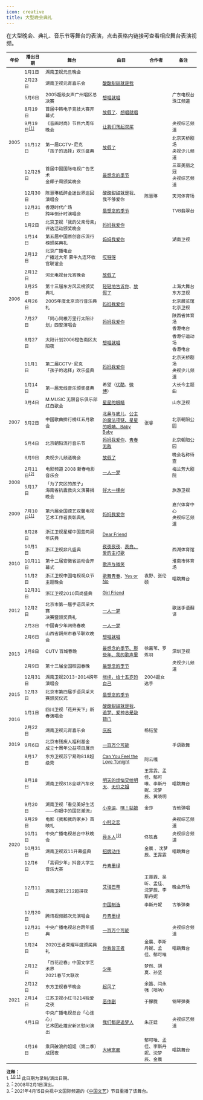 ```yaml
---
icon: creative
title: 大型晚会典礼
---
```


在大型晚会、典礼、音乐节等舞台的表演，点击表格内链接可查看相应舞台表演视频。

<table style="font-size:84%;">
<thead>
<tr>
    <th style="width:7%">年份</th>
    <th style="width:11%">播出日期</th>
    <th style="width:30%">舞台</th>
    <th style="width:22%">曲目</th>
    <th>合作者</th>
    <th style="width:14%">备注</th>
</tr>
</thead>
<tbody>
<tr>
    <td rowspan="9">2005</td>
    <td>1月1日</td>
    <td>湖南卫视元旦晚会</td>
    <td></td>
    <td></td>
    <td></td>
</tr>
<tr>
    <td>2月23日</td>
    <td>湖南卫视元宵喜乐会</td>
    <td><a href="https://www.bilibili.com/video/BV12y4y1y7p5" target="_blank" rel="noopener noreferrer">酸酸甜甜就是我</a></td>
    <td></td>
    <td></td>
</tr>
<tr>
    <td>5月6日</td>
    <td>2005超级女声广州唱区总决赛</td>
    <td><a href="https://www.bilibili.com/video/BV1rW411D7FB" target="_blank" rel="noopener noreferrer">想唱就唱</a></td>
    <td></td>
    <td>广东电视台<br/>珠江频道</td>
</tr>
<tr>
    <td>8月19日</td>
    <td>首届中韩电子竞技大赛开幕式</td>
    <td><a href="https://v.youku.com/v_show/id_XMTE2OTEyMzIw" target="_blank" rel="noopener noreferrer">放假了</a>、<a href="https://v.youku.com/v_show/id_XMTE2OTEyMDY4" target="_blank" rel="noopener noreferrer">想唱就唱</a></td>
    <td></td>
    <td></td>
</tr>
<tr>
    <td>9月19日<sup id="cite_ref-1-0"><a href="#cite_note-1-0">[1]</a></sup></td>
    <td>《音画时尚》节目六周年晚会</td>
    <td><a href="https://www.bilibili.com/video/BV1ex411B7Za" target="_blank" rel="noopener noreferrer">让我们荡起双桨</a></td>
    <td></td>
    <td>央视综艺频道</td>
</tr>
<tr>
    <td>11月12日</td>
    <td>第一届CCTV-尼克<br/>「孩子的选择」欢乐盛典</td>
    <td><a href="https://www.bilibili.com/video/BV1gU4y1b7qr" target="_blank" rel="noopener noreferrer">放假了</a></td>
    <td></td>
    <td>北京天桥剧场<br/>央视少儿频道</td>
</tr>
<tr>
    <td>12月25日</td>
    <td>首届中国国际电视广告艺术<br/>金椰子周颁奖晚会</td>
    <td><a href="https://www.bilibili.com/video/BV1xA411v7X6" target="_blank" rel="noopener noreferrer">最想念的季节</a></td>
    <td></td>
    <td>三亚美丽之冠<br/>央视综艺频道</td>
</tr>
<tr>
    <td>12月30日</td>
    <td>陈慧琳纸醉金迷世界巡回演唱会</td>
    <td>酸酸甜甜就是我、我不够爱你</td>
    <td>陈慧琳</td>
    <td>天河体育场</td>
</tr>
<tr>
    <td>12月31日</td>
    <td>香港时代广场<br/>跨年倒计时演唱会</td>
    <td><a href="https://v.youku.com/v_show/id_XMTE1NTI0NjM2" target="_blank" rel="noopener noreferrer">最想念的季节</a></td>
    <td></td>
    <td>TVB翡翠台</td>
</tr>
<tr>
    <td rowspan="9">2006</td>
    <td>1月2日</td>
    <td>北京卫视「我的父亲母亲」评选活动颁奖晚会</td>
    <td><a href="https://v.youku.com/v_show/id_XMTE2NzkyMTU2" target="_blank" rel="noopener noreferrer">妈妈我爱你</a></td>
    <td></td>
    <td></td>
</tr>
<tr>
    <td>1月14日</td>
    <td>第五届中国原创音乐流行榜颁奖典礼</td>
    <td><a href="https://www.bilibili.com/video/BV1mA411n7uq" target="_blank" rel="noopener noreferrer">妈妈我爱你</a></td>
    <td></td>
    <td>湖南卫视</td>
</tr>
<tr>
    <td>2月12日</td>
    <td>北京广播电台<br/>广播过大年 蒙牛九连环收官联谊会</td>
    <td><a href="https://v.youku.com/v_show/id_XMTE2MzA5Mzk2" target="_blank" rel="noopener noreferrer">哎呀呀</a></td>
    <td></td>
    <td></td>
</tr>
<tr>
    <td>2月12日</td>
    <td>河北电视台元宵晚会</td>
    <td><a href="https://v.youku.com/v_show/id_XNDkxNDE0NA" target="_blank" rel="noopener noreferrer">放假了</a></td>
    <td></td>
    <td></td>
</tr>
<tr>
    <td>3月25日</td>
    <td>第十三届东方风云榜颁奖典礼</td>
    <td><a href="https://v.youku.com/v_show/id_XMjgzNDU5NzA4" target="_blank" rel="noopener noreferrer">轻轻地告诉你</a>、<a href="https://www.bilibili.com/video/BV1W5411h7Mw" target="_blank" rel="noopener noreferrer">放假了</a></td>
    <td></td>
    <td>上海大舞台<br/>东方卫视</td>
</tr>
<tr>
    <td>4月26日</td>
    <td>2005年度北京流行音乐典礼</td>
    <td><a href="https://www.bilibili.com/video/BV1Up4y1e7XK" target="_blank" rel="noopener noreferrer">妈妈我爱你</a></td>
    <td></td>
    <td>北京展览馆<br/>北京卫视</td>
</tr>
<tr>
    <td>7月27日</td>
    <td>「同心同根万里行太阳计划」西安演唱会</td>
    <td><a href="https://www.bilibili.com/video/BV1w4411w7fS" target="_blank" rel="noopener noreferrer">妈妈我爱你</a></td>
    <td></td>
    <td>陕西省体育场<br/>香港电台</td>
</tr>
<tr>
    <td>8月27日</td>
    <td>太阳计划2006橙色南区太阳夜</td>
    <td><a href="https://v.youku.com/v_show/id_XMTE1NTIwOTk2" target="_blank" rel="noopener noreferrer">想唱就唱</a></td>
    <td></td>
    <td>香港仔运动场<br/>香港电台</td>
</tr>
<tr>
    <td>11月1日</td>
    <td>第二届CCTV-尼克<br/>「孩子的选择」欢乐盛典</td>
    <td><a href="https://www.bilibili.com/video/BV1gU4y1b7qr" target="_blank" rel="noopener noreferrer">妈妈我爱你</a></td>
    <td></td>
    <td>北京天桥剧场<br/>央视少儿频道</td>
</tr>
<tr>
    <td rowspan="5">2007</td>
    <td>1月14日</td>
    <td>第一届无线音乐颁奖盛典</td>
    <td>希望（<a href="https://v.youku.com/v_show/id_XNTI5NTE1Ng" target="_blank" rel="noopener noreferrer">优酷</a>、<a href="https://weibo.com/7476304007/JdaoJq2Ak" target="_blank" rel="noopener noreferrer">微博</a>）</td>
    <td></td>
    <td>大长今主题曲</td>
</tr>
<tr>
    <td>3月4日</td>
    <td>M.MUSIC 无限音乐俱乐部红白歌会</td>
    <td><a href="https://v.youku.com/v_show/id_XMTE1NTI4MTI4" target="_blank" rel="noopener noreferrer">星星的眼睛</a></td>
    <td></td>
    <td>山东卫视</td>
</tr>
<tr>
    <td>5月2日</td>
    <td>中国歌曲排行榜红五月歌会</td>
    <td><a href="https://www.bilibili.com/video/BV1qb411N7VR" target="_blank" rel="noopener noreferrer">北鼻与底儿</a>、<a href="https://v.youku.com/v_show/id_XMTE2MDgxNjEy" target="_blank" rel="noopener noreferrer">公主的魔法项链、星星的眼睛、Baby Baby</a></td>
    <td>张睿</td>
    <td>北京朝阳公园</td>
</tr>
<tr>
    <td>5月4日</td>
    <td>北京朝阳流行音乐节</td>
    <td><a href="https://v.youku.com/v_show/id_XMjc4MzQzNjQ0" target="_blank" rel="noopener noreferrer">妈妈我爱你</a>、<a href="https://v.youku.com/v_show/id_XMjc4MzMzNDI4" target="_blank" rel="noopener noreferrer">青春无敌</a></td>
    <td></td>
    <td>北京朝阳公园</td>
</tr>
<tr>
    <td>6月9日</td>
    <td>央视少儿频道晚会</td>
    <td><a href="https://v.youku.com/v_show/id_XMTE1MjYwMzAw" target="_blank" rel="noopener noreferrer">放假了</a></td>
    <td></td>
    <td>晚会名称待查</td>
</tr>
<tr>
    <td rowspan="2">2008</td>
    <td>2月11日<sup id="cite_ref-2"><a href="#cite_note-2">[2]</a></sup></td>
    <td>电影频道 2008 新春电影音乐会</td>
    <td><a href="https://v.youku.com/v_show/id_XMTA2MDI4NDAw" target="_blank" rel="noopener noreferrer">一人一梦</a></td>
    <td></td>
    <td>梅兰芳大剧院</td>
</tr>
<tr>
    <td>5月17日</td>
    <td>「为了灾区的孩子」<br/>海南省抗震救灾义演募捐晚会</td>
    <td><a href="https://v.youku.com/v_show/id_XMTEwMjA0NDU2" target="_blank" rel="noopener noreferrer">好大一棵树</a></td>
    <td></td>
    <td>旅游卫视</td>
</tr>
<tr>
    <td>2009</td>
    <td>7月10日<sup id="cite_ref-1-1"><a href="#cite_note-1-1">[1]</a></sup></td>
    <td>第六届全国德艺双馨电视艺术工作者表彰典礼</td>
    <td><a href="https://www.youtube.com/watch?v=-vTLR4g5iDc" target="_blank" rel="noopener noreferrer">妈妈我爱你</a></td>
    <td></td>
    <td>嘉兴体育中心<br/>央视综艺频道</td>
</tr>
<tr>
    <td rowspan="5">2010</td>
    <td>8月28日</td>
    <td>浙江卫视星耀中国蓝两周年庆典</td>
    <td><a href="https://v.youku.com/v_show/id_XMjAxOTY4ODY4" target="_blank" rel="noopener noreferrer">Dear Friend</a></td>
    <td></td>
    <td></td>
</tr>
<tr>
    <td>10月1日</td>
    <td>浙江卫视非凡盛典</td>
    <td><a href="https://www.bilibili.com/video/BV1wb411M7mz" target="_blank" rel="noopener noreferrer">夜夜夜夜</a>、<a href="https://www.bilibili.com/video/BV1wJ411w7K9" target="_blank" rel="noopener noreferrer">表白、爱的主打歌</a></td>
    <td></td>
    <td>西湖体育馆</td>
</tr>
<tr>
    <td>10月11日</td>
    <td>第十二届安徽省运动会开幕式</td>
    <td><a href="https://v.youku.com/v_show/id_XMjE4OTc1NjI4" target="_blank" rel="noopener noreferrer">歌声与微笑</a></td>
    <td></td>
    <td>淮南市体育场</td>
</tr>
<tr>
    <td>11月2日</td>
    <td>浙江卫视中国电视观众节主题晚会</td>
    <td><a href="https://www.bilibili.com/video/BV1aJ411w7nt" target="_blank" rel="noopener noreferrer">歌舞青春</a>、<a href="https://www.bilibili.com/video/BV1aJ411c7oq" target="_blank" rel="noopener noreferrer">Yes or No</a></td>
    <td>袁野、张伦硕</td>
    <td>唱跳舞台</td>
</tr>
<tr>
    <td>12月31日</td>
    <td>浙江卫视2010风尚盛典</td>
    <td><a href="https://v.youku.com/v_show/id_XMjMzNjUzMzAw" target="_blank" rel="noopener noreferrer">Girl Friend</a></td>
    <td></td>
    <td></td>
</tr>
<tr>
    <td>2012</td>
    <td>12月2日</td>
    <td>北京市第一届手语风采大赛<br/>决赛暨颁奖典礼</td>
    <td><a href="https://weibo.com/1855918800/KkyK4lDdc" target="_blank" rel="noopener noreferrer">一人一梦</a></td>
    <td></td>
    <td>歌迷手语翻译</td>
</tr>
<tr>
    <td rowspan="5">2013</td>
    <td>2月3日</td>
    <td>中国青少年网络春晚</td>
    <td><a href="https://www.bilibili.com/video/BV1B54y1r7Jc" target="_blank" rel="noopener noreferrer">一人一梦</a></td>
    <td></td>
    <td></td>
</tr>
<tr>
    <td>2月6日</td>
    <td>山西省朔州市春节联欢晚会</td>
    <td><a href="https://www.bilibili.com/video/BV1Yi4y1T7R6" target="_blank" rel="noopener noreferrer">想唱就唱</a></td>
    <td></td>
    <td></td>
</tr>
<tr>
    <td>2月8日</td>
    <td>CUTV 百城春晚</td>
    <td><a href="https://www.bilibili.com/video/BV1es411d7Gf" target="_blank" rel="noopener noreferrer">最想念的季节、那些年、我的歌声里</a></td>
    <td>徐嘉苇、罗炼羽</td>
    <td>深圳卫视</td>
</tr>
<tr>
    <td>2月9日</td>
    <td>第十三届全国校园春晚</td>
    <td><a href="https://www.bilibili.com/video/BV15y4y1e7Zk" target="_blank" rel="noopener noreferrer">最想念的季节</a></td>
    <td></td>
    <td>央视少儿频道</td>
</tr>
<tr>
    <td>12月31日</td>
    <td>湖南卫视2013-2014跨年演唱会</td>
    <td><a href="https://www.bilibili.com/video/BV1mV411m72S" target="_blank" rel="noopener noreferrer">继续，给十五岁的自己</a></td>
    <td>2004超女选手</td>
    <td></td>
</tr>
<tr>
    <td>2015</td>
    <td>12月3日</td>
    <td>北京市第四届手语风采大赛颁奖仪式</td>
    <td><a href="https://weibo.com/2694358341/D6IPUa7e1" target="_blank" rel="noopener noreferrer">最想念的季节</a></td>
    <td></td>
    <td></td>
</tr>
<tr>
    <td rowspan="2">2016</td>
    <td>1月1日</td>
    <td>四川卫视「花开天下」新春演唱会</td>
    <td><a href="https://www.bilibili.com/video/BV1G4411s7Ui" target="_blank" rel="noopener noreferrer">酸酸甜甜就是我</a>、<a href="https://www.bilibili.com/video/BV1ny4y1p7Tz" target="_blank" rel="noopener noreferrer">追梦、爱神总是敲错门</a></td>
    <td></td>
    <td></td>
</tr>
<tr>
    <td>2月22日</td>
    <td>湖南卫视元宵喜乐会</td>
    <td><a href="https://www.bilibili.com/video/BV1bK4y1S7vg" target="_blank" rel="noopener noreferrer">庆祝</a></td>
    <td>杨钰莹</td>
    <td></td>
</tr>
<tr>
    <td>2019</td>
    <td>9月6日</td>
    <td>北京市残疾人福利基金<br/>成立十周年公益项目展示</td>
    <td><a href="https://www.bilibili.com/video/BV167411d73Z" target="_blank" rel="noopener noreferrer">一百万个可能</a></td>
    <td></td>
    <td>手语歌舞</td>
</tr>
<tr>
    <td rowspan="11">2020</td>
    <td>8月17日</td>
    <td>东方卫视苏宁易购818超级秀</td>
    <td><a href="https://www.bilibili.com/video/BV1H5411h7TC" target="_blank" rel="noopener noreferrer">Can You Feel the Love Tonight</a></td>
    <td>阿云嘎</td>
    <td></td>
</tr>
<tr>
    <td>8月18日</td>
    <td>湖南卫视818全球汽车夜</td>
    <td><a href="https://v.qq.com/x/page/w313885qfjx.html" target="_blank" rel="noopener noreferrer">明天的烦恼交给明天</a>、<a href="https://www.bilibili.com/video/BV16D4y127ue" target="_blank" rel="noopener noreferrer">无价之姐</a></td>
    <td>王霏霏、孟佳、郁可唯、李斯丹妮、沈梦辰、黄晓明</td>
    <td>唱跳舞台</td>
</tr>
<tr>
    <td>9月20日</td>
    <td>湖南卫视「看见美好生活——你眼中的国货潮流」</td>
    <td><a href="https://www.bilibili.com/video/BV1mi4y177zq" target="_blank" rel="noopener noreferrer">小幸运</a>、<a href="https://www.bilibili.com/video/BV13t4y1q7nD" target="_blank" rel="noopener noreferrer">嘿！姑娘</a></td>
    <td>金莎</td>
    <td>吉他弹唱</td>
</tr>
<tr>
    <td>9月29日</td>
    <td>电影《我和我的家乡》首映礼</td>
    <td><a href="https://www.bilibili.com/video/BV1Nv411y792" target="_blank" rel="noopener noreferrer">小村之恋</a></td>
    <td></td>
    <td>央视综艺频道</td>
</tr>
<tr>
    <td>10月1日</td>
    <td>中央广播电视总台中秋晚会</td>
    <td><a href="https://www.bilibili.com/video/BV1f54y117y5" target="_blank" rel="noopener noreferrer">异乡人</a><sup id="cite_ref-3"><a href="#cite_note-3">[3]</a></sup></td>
    <td>佟铁鑫</td>
    <td>央视综合频道</td>
</tr>
<tr>
    <td>10月31日</td>
    <td>湖南卫视双11开幕盛典</td>
    <td><a href="https://www.bilibili.com/video/BV1si4y1L7mK" target="_blank" rel="noopener noreferrer">招牌动作</a></td>
    <td>金晨 、沈梦辰、王霏霏</td>
    <td>唱跳舞台</td>
</tr>
<tr>
    <td>12月6日</td>
    <td>「高调少年」抖音大学生音乐大赛</td>
    <td><a href="https://www.bilibili.com/video/BV1V64y1f7Kt" target="_blank" rel="noopener noreferrer">丹青墨绿</a></td>
    <td></td>
    <td></td>
</tr>
<tr>
    <td rowspan="2">12月11日</td>
    <td rowspan="2">湖南卫视1212超拼夜</td>
    <td><a href="https://www.bilibili.com/video/BV1tA41147DS" target="_blank" rel="noopener noreferrer">艾瑞巴蒂</a></td>
    <td>王霏霏、吴昕、孟佳、沈梦辰、李斯丹妮</td>
    <td>晚会开场</td>
</tr>
<tr>
    <td><a href="https://www.bilibili.com/video/BV17y4y1S7hR" target="_blank" rel="noopener noreferrer">中国制造</a></td>
    <td>李斯丹妮</td>
    <td>古筝弹奏</td>
</tr>
<tr>
    <td>12月20日</td>
    <td>腾讯视频鹅次元演唱会</td>
    <td><a href="https://www.bilibili.com/video/BV1qv41147nA" target="_blank" rel="noopener noreferrer">丹青墨绿</a></td>
    <td></td>
    <td></td>
</tr>
<tr>
    <td>12月31日</td>
    <td>中央广播电视总台跨年盛典</td>
    <td><a href="https://www.bilibili.com/video/BV1eh41117S6" target="_blank" rel="noopener noreferrer">一百万个可能</a></td>
    <td></td>
    <td>央视综合频道</td>
</tr>
<tr>
    <td rowspan="6">2021</td>
    <td>1月24日</td>
    <td>2020王者荣耀年度颁奖典礼</td>
    <td><a href="https://www.bilibili.com/video/BV1ut4y167oJ" target="_blank" rel="noopener noreferrer">你我皆王者</a></td>
    <td>金晨、李斯丹妮、孟佳、郁可唯</td>
    <td>唱跳舞台</td>
</tr>
<tr>
    <td>2月12日</td>
    <td>「百花迎春」中国文学艺术界<br/>2021春节大联欢</td>
    <td><a href="https://www.bilibili.com/video/BV18K4y1n7Zs" target="_blank" rel="noopener noreferrer">少年</a></td>
    <td>梦然、胡夏、孙坚</td>
    <td></td>
</tr>
<tr>
    <td>2月12日</td>
    <td>东方卫视春节晚会</td>
    <td><a href="https://www.bilibili.com/video/BV1vX4y157ya" target="_blank" rel="noopener noreferrer">起风了</a></td>
    <td>余笛、闫永强（唢呐）</td>
    <td></td>
</tr>
<tr>
    <td>2月14日</td>
    <td>江苏卫视小红书214独爱之夜</td>
    <td><a href="https://www.bilibili.com/video/BV1Db4y197mn" target="_blank" rel="noopener noreferrer">恶作剧</a></td>
    <td>于朦胧</td>
    <td>钢琴弹奏</td>
</tr>
<tr>
    <td>4月1日</td>
    <td>中央广播电视总台「心连心」<br/>艺术团赴雄安新区慰问演出</td>
    <td><a href="https://www.bilibili.com/video/BV1th411D7XA" target="_blank" rel="noopener noreferrer">我们都是追梦人</a></td>
    <td>朱正廷</td>
    <td>央视综艺频道</td>
</tr>
<tr>
    <td>4月16日</td>
    <td>乘风破浪的姐姐（第二季）成团夜</td>
    <td><a href="https://www.bilibili.com/video/BV1iK4y1m7PS" target="_blank" rel="noopener noreferrer">大碗宽面</a></td>
    <td>郁可唯、孟佳、李斯丹妮、沈梦辰、金晨</td>
    <td>唱跳舞台</td>
</tr>
</tbody>
</table>

<small>
<b>注释：</b><br/>
1. <sup id="cite_note-1-0"><a href="#cite_ref-1-0">1.0</a></sup> <sup id="cite_note-1-1"><a href="#cite_ref-1-1">1.1</a></sup> 此日期为录制/演出日期。<br/>
2. <sup id="cite_note-2"><a href="#cite_ref-2">^</a></sup> 2008年2月1日演出。<br/>
3. <sup id="cite_note-3"><a href="#cite_ref-3">^</a></sup> 2021年4月15日央视中文国际频道的《<a href="https://tv.cctv.com/2021/04/15/VIDEnGMsGX5iR4YAKtitAxVw210415.shtml" target="_blank" rel="noopener noreferrer">中国文艺</a>》节目重播了该舞台。
</small>
